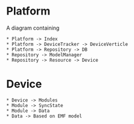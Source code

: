 # Platform


A diagram containing

    * Platform -> Index
    * Platform -> DeviceTracker -> DeviceVerticle
    * Platform -> Repository -> DB
    * Repository -> ModelManager
    * Repository -> Resource -> Device



# Device

    * Device -> Modules
    * Module -> SyncState
    * Module -> Data
    * Data -> Based on EMF model
    
